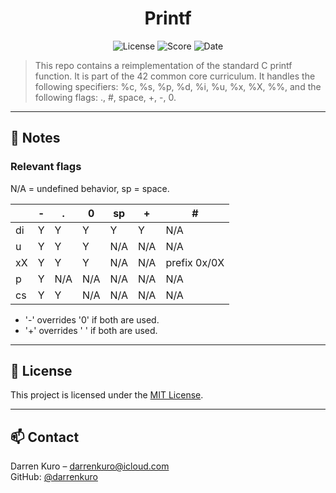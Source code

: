 <h1 align="center">Printf</h1>

<p align="center">
    <img src="https://img.shields.io/badge/license-MIT-blue.svg" alt="License"/>
    <img src="https://img.shields.io/badge/score-125%2F100-3CB371?style=flat-square&logo=42&logoColor=white" alt="Score"/>
    <img src="https://img.shields.io/static/v1?label=date&message=May%208th,%202023&color=ff6984&logo=Cachet&logoColor=green" alt="Date"/>
</p>

> This repo contains a reimplementation of the standard C printf function. It is part of the 42 common core curriculum. It handles the following specifiers: %c, %s, %p, %d, %i, %u, %x, %X, %%, and the following flags: ., #, space, +, -, 0.

---

## 📝 Notes

### Relevant flags

N/A = undefined behavior, sp = space.

|     | -   | .   | 0   | sp  | +   | #            |
| --- | --- | --- | --- | --- | --- | ------------ |
| di  | Y   | Y   | Y   | Y   | Y   | N/A          |
| u   | Y   | Y   | Y   | N/A | N/A | N/A          |
| xX  | Y   | Y   | Y   | N/A | N/A | prefix 0x/0X |
| p   | Y   | N/A | N/A | N/A | N/A | N/A          |
| cs  | Y   | Y   | N/A | N/A | N/A | N/A          |

- '-' overrides '0' if both are used.
- '+' overrides ' ' if both are used.

---

## 📄 License

This project is licensed under the [MIT License](LICENSE).

---

## 📫 Contact

Darren Kuro – [darrenkuro@icloud.com](mailto:darrenkuro@icloud.com)  
GitHub: [@darrenkuro](https://github.com/darrenkuro)
